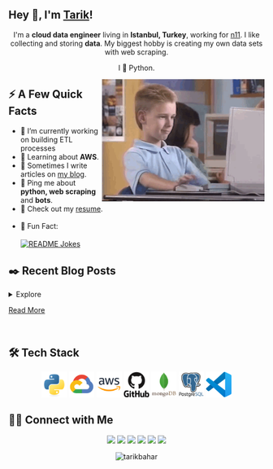 

<h2>Hey 👋, I'm <a href="https://www.tarikbahar.com/">Tarik</a>!</h2>
<p align="center">I'm a <strong>cloud data engineer</strong> living in <strong>Istanbul, Turkey</strong>, working for <a href="https://www.n11.com/">n11</a>. I like collecting and storing <strong>data</strong>. My biggest hobby is creating my own data sets with web scraping.
</p>
<p align="center">I 💙 Python.  </p>

<img align="right" src="https://raw.githubusercontent.com/tarikbahar/tarikbahar/main/tarikbahar.gif" />
<h2>⚡️ A Few Quick Facts</h2>
<ul>
<li>🔭 I’m currently working on building ETL processes </li>
<li>🧐 Learning about <strong>AWS</strong>.</li>
<li>📝 Sometimes I write articles on <a href="https://www.tarikbahar.com/blog/">my blog</a>.</li>
<li>💬 Ping me about <strong>python, web scraping</strong> and <strong>bots</strong>.</li>
<li>📜 Check out my <a href="http://www.tarikbahar.com/wp-content/uploads/2021/05/Muhammed_Tarik_Bahar_Resume.pdf">resume</a>.</li>
  <br>
<li>🎉 Fun Fact: <br><br>
  <a href="https://readme-jokes.vercel.app"><img align="center" src="https://readme-jokes.vercel.app/api?bgColor=%23ffffff&textColor=%23347AB4&aColor=%23347AB4&borderColor=%23ffffff" alt="README Jokes"></a>
</li>
</ul>

<h2>✒️ Recent Blog Posts</h2>
<details>
    <summary>Explore</summary>
    <li><a target="_blank" href="https://www.tarikbahar.com/blog/python-ile-veri-anonimlestirme-ve-takma-ad-verme/">[:tr:] Python ile Veri Anonimleştirme ve Takma Ad Verme</a></li><li><a target="_blank" href="https://www.tarikbahar.com/blog//">   </a></li>
</details>
<p><a target="_blank" href="https://www.tarikbahar.com/blog/">Read More</a></p>
<br>
<h2>🛠 Tech Stack</h2>
<p align="center">
<img src="https://raw.githubusercontent.com/devicons/devicon/master/icons/python/python-original.svg" alt="python" width="50" height="50" />     <img src="https://raw.githubusercontent.com/devicons/devicon/master/icons/googlecloud/googlecloud-original.svg" alt="gcp" width="50" height="50" /> <img src="https://raw.githubusercontent.com/github/explore/fbceb94436312b6dacde68d122a5b9c7d11f9524/topics/aws/aws.png" alt="aws" width="50" height="50" /> <img src="https://raw.githubusercontent.com/devicons/devicon/master/icons/github/github-original-wordmark.svg" alt="github" width="50" height="50" /> <img src="https://raw.githubusercontent.com/devicons/devicon/master/icons/mongodb/mongodb-original-wordmark.svg" alt="mongodb" width="50" height="50" /> <img src="https://raw.githubusercontent.com/devicons/devicon/master/icons/postgresql/postgresql-original-wordmark.svg" alt="postgre" width="50" height="50" />    <img src="https://raw.githubusercontent.com/github/explore/80688e429a7d4ef2fca1e82350fe8e3517d3494d/topics/visual-studio-code/visual-studio-code.png" alt="vscode" width="50" height="50" />  
<br>
<h2>🤝🏻 Connect with Me</h2>
<p align="center">
<a href="https://www.tarikbahar.com/"><img src="https://img.shields.io/badge/-tarikbahar.com-3423A6?style=flat&logo=Google-Chrome&logoColor=white"/></a>
<a href="https://www.linkedin.com/in/tarikbahar/"><img src="https://img.shields.io/badge/-Tarık%20Bahar-0077B5?style=flat&logo=Linkedin&logoColor=white"/></a>
<a href="mailto:tarik@tarikbahar.com"><img src="https://img.shields.io/badge/-tarik@tarikbahar.com-D14836?style=flat&logo=Gmail&logoColor=white"/></a>
<a href="https://www.facebook.com/mtarikbahar/"><img src="https://img.shields.io/badge/-mtarikbahar-1877F2?style=flat&logo=Facebook&logoColor=white"/></a>
<a href="https://twitter.com/tarikbahar"><img src="https://img.shields.io/badge/-@tarikbahar-1769FF?style=flat&logo=Twitter&logoColor=white"/></a>
<a href="https://www.instagram.com/tarikbahar/"><img src="https://img.shields.io/badge/-@tarikbahar-E4405F?style=flat&logo=Instagram&logoColor=white"/></a>
</p>

<p align="center"> <img src="https://komarev.com/ghpvc/?username=tarikbahar" alt="tarikbahar" /> </p>

